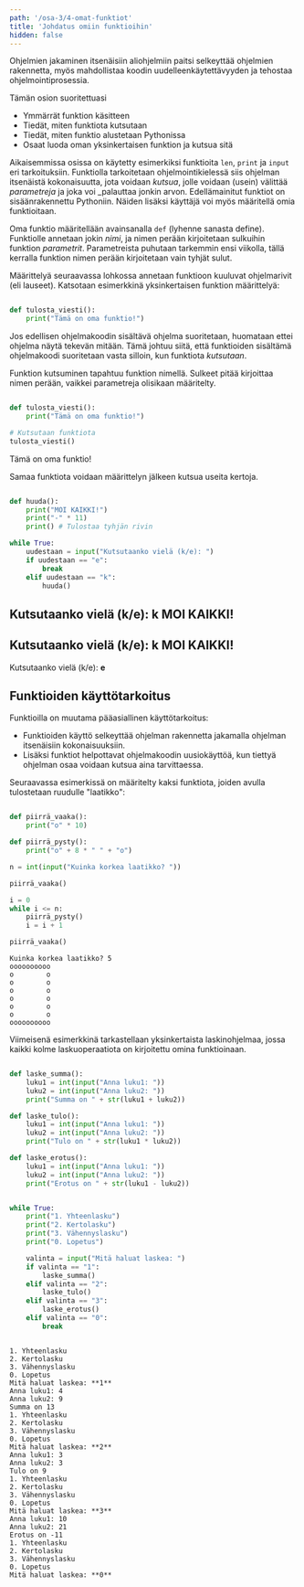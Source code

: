 ```yaml
---
path: '/osa-3/4-omat-funktiot'
title: 'Johdatus omiin funktioihin'
hidden: false
---
```


<text-box variant='learningObjectives' name='Oppimistavoitteet'>

Ohjelmien jakaminen itsenäisiin aliohjelmiin paitsi selkeyttää ohjelmien rakennetta, myös mahdollistaa koodin uudelleenkäytettävyyden ja tehostaa ohjelmointiprosessia.

Tämän osion suoritettuasi

- Ymmärrät funktion käsitteen
- Tiedät, miten funktiota kutsutaan
- Tiedät, miten funktio alustetaan Pythonissa
- Osaat luoda oman yksinkertaisen funktion ja kutsua sitä

</text-box>

Aikaisemmissa osissa on käytetty esimerkiksi funktioita `len`, `print` ja `input` eri tarkoituksiin. Funktiolla tarkoitetaan ohjelmointikielessä siis ohjelman itsenäistä kokonaisuutta, jota voidaan _kutsua_, jolle voidaan (usein) välittää _parametreja_ ja joka voi _palauttaa jonkin arvon. Edellämainitut funktiot on sisäänrakennettu Pythoniin. Näiden lisäksi käyttäjä voi myös määritellä omia funktioitaan.

Oma funktio määritellään avainsanalla `def` (lyhenne sanasta define). Funktiolle annetaan jokin _nimi_, ja nimen perään kirjoitetaan sulkuihin funktion _parametrit_. Parametreista puhutaan tarkemmin ensi viikolla, tällä kerralla funktion nimen perään kirjoitetaan vain tyhjät sulut.

Määrittelyä seuraavassa lohkossa annetaan funktioon kuuluvat ohjelmarivit (eli lauseet). Katsotaan esimerkkinä yksinkertaisen funktion määrittelyä:

```python

def tulosta_viesti():
    print("Tämä on oma funktio!")

```

Jos edellisen ohjelmakoodin sisältävä ohjelma suoritetaan, huomataan ettei ohjelma näytä tekevän mitään. Tämä johtuu siitä, että funktioiden sisältämä ohjelmakoodi suoritetaan vasta silloin, kun funktiota _kutsutaan_.

Funktion kutsuminen tapahtuu funktion nimellä. Sulkeet pitää kirjoittaa nimen perään, vaikkei parametreja olisikaan määritelty.

```python

def tulosta_viesti():
    print("Tämä on oma funktio!")

# Kutsutaan funktiota
tulosta_viesti()

```

<sample-output>

Tämä on oma funktio!

</sample-output>

Samaa funktiota voidaan määrittelyn jälkeen kutsua useita kertoja.

```python

def huuda():
    print("MOI KAIKKI!")
    print("-" * 11)
    print() # Tulostaa tyhjän rivin

while True:
    uudestaan = input("Kutsutaanko vielä (k/e): ")
    if uudestaan == "e":
        break
    elif uudestaan == "k":
        huuda()

```

<sample-output>

Kutsutaanko vielä (k/e): **k**
MOI KAIKKI!
-----------

Kutsutaanko vielä (k/e): **k**
MOI KAIKKI!
-----------

Kutsutaanko vielä (k/e): **e**

</sample-output>

<text-box variant = "hint">

## Funktioiden käyttötarkoitus

Funktioilla on muutama pääasiallinen käyttötarkoitus:

* Funktioiden käyttö selkeyttää ohjelman rakennetta jakamalla ohjelman itsenäisiin kokonaisuuksiin.
* Lisäksi funktiot helpottavat ohjelmakoodin uusiokäyttöä, kun tiettyä ohjelman osaa voidaan kutsua aina tarvittaessa.

</text-box>

Seuraavassa esimerkissä on määritelty kaksi funktiota, joiden avulla tulostetaan ruudulle "laatikko":

```python

def piirrä_vaaka():
    print("o" * 10)

def piirrä_pysty():
    print("o" + 8 * " " + "o")

n = int(input("Kuinka korkea laatikko? "))

piirrä_vaaka()

i = 0
while i <= n:
    piirrä_pysty()
    i = i + 1

piirrä_vaaka()

```

<sample-output>

````
Kuinka korkea laatikko? 5
oooooooooo
o        o
o        o
o        o
o        o
o        o
o        o
oooooooooo

````

</sample-output>

Viimeisenä esimerkkinä tarkastellaan yksinkertaista laskinohjelmaa, jossa kaikki kolme laskuoperaatiota on kirjoitettu omina funktioinaan.

```python

def laske_summa():
    luku1 = int(input("Anna luku1: "))
    luku2 = int(input("Anna luku2: "))
    print("Summa on " + str(luku1 + luku2))

def laske_tulo():
    luku1 = int(input("Anna luku1: "))
    luku2 = int(input("Anna luku2: "))
    print("Tulo on " + str(luku1 * luku2))

def laske_erotus():
    luku1 = int(input("Anna luku1: "))
    luku2 = int(input("Anna luku2: "))
    print("Erotus on " + str(luku1 - luku2))


while True:
    print("1. Yhteenlasku")
    print("2. Kertolasku")
    print("3. Vähennyslasku")
    print("0. Lopetus")

    valinta = input("Mitä haluat laskea: ")
    if valinta == "1":
        laske_summa()
    elif valinta == "2":
        laske_tulo()
    elif valinta == "3":
        laske_erotus()
    elif valinta == "0":
        break

```

<sample-output>

```

1. Yhteenlasku
2. Kertolasku
3. Vähennyslasku
0. Lopetus
Mitä haluat laskea: **1**
Anna luku1: 4
Anna luku2: 9
Summa on 13
1. Yhteenlasku
2. Kertolasku
3. Vähennyslasku
0. Lopetus
Mitä haluat laskea: **2**
Anna luku1: 3
Anna luku2: 3
Tulo on 9
1. Yhteenlasku
2. Kertolasku
3. Vähennyslasku
0. Lopetus
Mitä haluat laskea: **3**
Anna luku1: 10
Anna luku2: 21
Erotus on -11
1. Yhteenlasku
2. Kertolasku
3. Vähennyslasku
0. Lopetus
Mitä haluat laskea: **0**
```

</sample-output>
